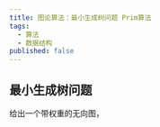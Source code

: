 ```yaml
---
title: 图论算法：最小生成树问题 Prim算法
tags: 
  - 算法
  - 数据结构
published: false 
---
```


## 最小生成树问题

给出一个带权重的无向图，